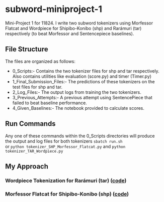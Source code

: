 # subword-miniproject-1
Mini-Project 1 for 11824. I write two subword tokenizers using Morfessor Flatcat and Wordpiece for Shipibo-Konibo (shp) and Rarámuri (tar) respectively (to beat Morfessor and Sentencepiece baselines).
 ## File Structure
The files are organized as follows:
- 0_Scripts:- Contains the two tokenizer files for shp and tar respectively. Also contains utilities like evaluation (score.py) and timer (Timer.py)
- 1_Final_Submission_Files:- The predictions of these tokenizers on the test files for shp and tar.
- 2_Log_Files:- The output logs from training the two tokenizers.
- 3_Previous_Attempts:- A previous attempt using SentencePiece that failed to beat baseline performance.
- 4_Given_Baselines:- The notebook provided to calculate scores.

 ## Run Commands
 Any one of these commands within the 0_Scripts directories will produce the output and log files for both tokenizers
`sbatch run.sh` \
or
`python tokenizer_SHP_Morfessor_Flatcat.py` and
`python tokenizer_TAR_Wordpiece.py`

 ## My Approach
### Wordpiece Tokenization for Rarámuri (tar) ([code](https://github.com/Aadit3003/subword-miniproject-1/blob/7dd2aca9aecd7bf9b28f99a1d81c56613a8b4cd4/0_Scripts/tokenizer_TAR_Wordpiece.py))


### Morfessor Flatcat for Shipibo-Konibo (shp) ([code](https://github.com/Aadit3003/subword-miniproject-1/blob/7dd2aca9aecd7bf9b28f99a1d81c56613a8b4cd4/0_Scripts/tokenizer_SHP_Morfessor_Flatcat.py))

